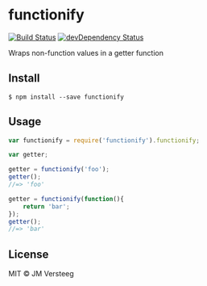 # functionify
[![Build Status][travis-image]][travis-url]
[![devDependency Status][david-dev-image]][david-dev-url]

Wraps non-function values in a getter function

## Install

```
$ npm install --save functionify
```

## Usage

```js
var functionify = require('functionify').functionify;

var getter;

getter = functionify('foo');
getter();
//=> 'foo'

getter = functionify(function(){
    return 'bar';
});
getter();
//=> 'bar'

```

## License

MIT © JM Versteeg

[travis-image]: https://img.shields.io/travis/jmversteeg/functionify.svg?style=flat-square
[travis-url]: https://travis-ci.org/jmversteeg/functionify
[david-dev-image]: https://img.shields.io/david/dev/jmversteeg/functionify.svg?style=flat-square
[david-dev-url]: https://david-dm.org/jmversteeg/functionify#info=devDependencies